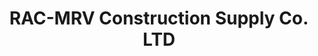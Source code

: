---
title: "RAC-MRV Construction Supply Co. LTD"
url: /pasig/rac-mrv-construction-supply-co-ltd/
shop: hardware
---